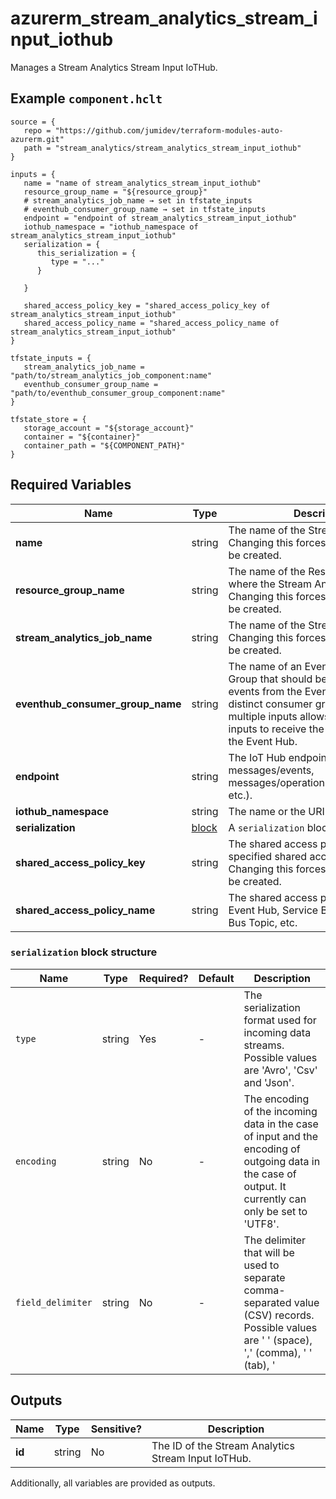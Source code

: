 # azurerm_stream_analytics_stream_input_iothub

Manages a Stream Analytics Stream Input IoTHub.

## Example `component.hclt`

```hcl
source = {
   repo = "https://github.com/jumidev/terraform-modules-auto-azurerm.git"   
   path = "stream_analytics/stream_analytics_stream_input_iothub"   
}

inputs = {
   name = "name of stream_analytics_stream_input_iothub"   
   resource_group_name = "${resource_group}"   
   # stream_analytics_job_name → set in tfstate_inputs
   # eventhub_consumer_group_name → set in tfstate_inputs
   endpoint = "endpoint of stream_analytics_stream_input_iothub"   
   iothub_namespace = "iothub_namespace of stream_analytics_stream_input_iothub"   
   serialization = {
      this_serialization = {
         type = "..."         
      }
      
   }
   
   shared_access_policy_key = "shared_access_policy_key of stream_analytics_stream_input_iothub"   
   shared_access_policy_name = "shared_access_policy_name of stream_analytics_stream_input_iothub"   
}

tfstate_inputs = {
   stream_analytics_job_name = "path/to/stream_analytics_job_component:name"   
   eventhub_consumer_group_name = "path/to/eventhub_consumer_group_component:name"   
}

tfstate_store = {
   storage_account = "${storage_account}"   
   container = "${container}"   
   container_path = "${COMPONENT_PATH}"   
}

```

## Required Variables

| Name | Type |  Description |
| ---- | --------- |  ----------- |
| **name** | string |  The name of the Stream Input IoTHub. Changing this forces a new resource to be created. | 
| **resource_group_name** | string |  The name of the Resource Group where the Stream Analytics Job exists. Changing this forces a new resource to be created. | 
| **stream_analytics_job_name** | string |  The name of the Stream Analytics Job. Changing this forces a new resource to be created. | 
| **eventhub_consumer_group_name** | string |  The name of an Event Hub Consumer Group that should be used to read events from the Event Hub. Specifying distinct consumer group names for multiple inputs allows each of those inputs to receive the same events from the Event Hub. | 
| **endpoint** | string |  The IoT Hub endpoint to connect to (ie. messages/events, messages/operationsMonitoringEvents, etc.). | 
| **iothub_namespace** | string |  The name or the URI of the IoT Hub. | 
| **serialization** | [block](#serialization-block-structure) |  A `serialization` block. | 
| **shared_access_policy_key** | string |  The shared access policy key for the specified shared access policy. Changing this forces a new resource to be created. | 
| **shared_access_policy_name** | string |  The shared access policy name for the Event Hub, Service Bus Queue, Service Bus Topic, etc. | 

### `serialization` block structure

| Name | Type | Required? | Default | Description |
| ---- | ---- | --------- | ------- | ----------- |
| `type` | string | Yes | - | The serialization format used for incoming data streams. Possible values are 'Avro', 'Csv' and 'Json'. |
| `encoding` | string | No | - | The encoding of the incoming data in the case of input and the encoding of outgoing data in the case of output. It currently can only be set to 'UTF8'. |
| `field_delimiter` | string | No | - | The delimiter that will be used to separate comma-separated value (CSV) records. Possible values are ' ' (space), ',' (comma), '	' (tab), '|' (pipe) and ';'. |



## Outputs

| Name | Type | Sensitive? | Description |
| ---- | ---- | --------- | --------- |
| **id** | string | No  | The ID of the Stream Analytics Stream Input IoTHub. | 

Additionally, all variables are provided as outputs.
